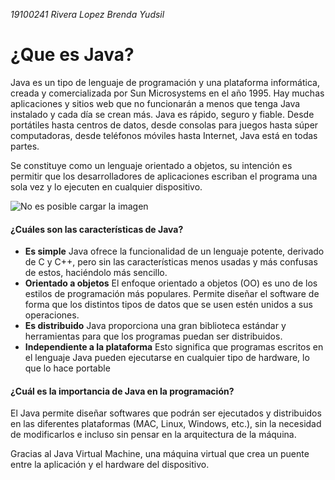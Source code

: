 
*19100241 Rivera Lopez Brenda Yudsil*
# ¿Que es Java?

Java es un tipo de lenguaje de programación y una plataforma informática, creada y comercializada por Sun Microsystems en el año 1995.
Hay muchas aplicaciones y sitios web que no funcionarán a menos que tenga Java instalado y cada día se crean más. Java es rápido, seguro y fiable. Desde portátiles hasta centros de datos, desde consolas para juegos hasta súper computadoras, desde teléfonos móviles hasta Internet, Java está en todas partes. 

Se constituye como un lenguaje orientado a objetos, su intención es permitir que los desarrolladores de aplicaciones escriban el programa una sola vez y lo ejecuten en cualquier dispositivo.
 
![No es posible cargar la imagen](https://desarrolloweb.com/storage/tag_images/actual/8VxgAXS5vXyI9RIEcpWlC3DxAAouJXWNgpOeHxll.png) 

#### ¿Cuáles son las características de Java?
* **Es simple**
  Java ofrece la funcionalidad de un lenguaje potente, derivado de C y C++, pero sin las características menos usadas y más confusas de estos, haciéndolo más sencillo.
* **Orientado a objetos**
  El enfoque orientado a objetos (OO) es uno de los estilos de programación más populares. Permite diseñar el software de forma que los distintos tipos de datos que se usen estén unidos a sus operaciones.
* **Es distribuido**
  Java proporciona una gran biblioteca estándar y herramientas para que los programas puedan ser distribuidos.
* **Independiente a la plataforma**
  Esto significa que programas escritos en el lenguaje Java pueden ejecutarse en cualquier tipo de hardware, lo que lo hace portable  
<div class="page"/>

#### ¿Cuál es la importancia de Java en la programación?   
El Java permite diseñar softwares que podrán ser ejecutados y distribuidos en las diferentes plataformas (MAC, Linux, Windows, etc.), sin la necesidad de modificarlos e incluso sin pensar en la arquitectura de la máquina.

Gracias al Java Virtual Machine, una máquina virtual que crea un puente entre la aplicación y el hardware del dispositivo.